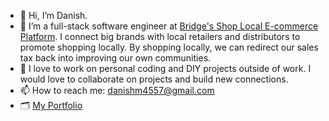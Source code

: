 - 👋 Hi, I’m Danish.
- 👀 I’m a full-stack software engineer at <a href="shoplocal.org" target="_blank">Bridge's Shop Local E-commerce Platform</a>. I connect big brands with local retailers and distributors to promote shopping locally. By shopping locally, we can redirect our sales tax back into improving our own communities.
- 💞️ I love to work on personal coding and DIY projects outside of work. I would love to collaborate on projects and build new connections.
- 📫 How to reach me: danishm4557@gmail.com
- 🗂️ <a href="codewithdanish.com" target="_blank">My Portfolio</a>

<!---
danishm4557/danishm4557 is a ✨ special ✨ repository because its `README.md` (this file) appears on your GitHub profile.
You can click the Preview link to take a look at your changes.
--->

